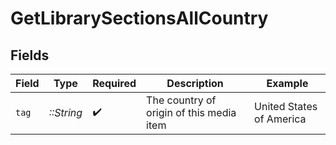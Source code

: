 # GetLibrarySectionsAllCountry


## Fields

| Field                                    | Type                                     | Required                                 | Description                              | Example                                  |
| ---------------------------------------- | ---------------------------------------- | ---------------------------------------- | ---------------------------------------- | ---------------------------------------- |
| `tag`                                    | *::String*                               | :heavy_check_mark:                       | The country of origin of this media item | United States of America                 |